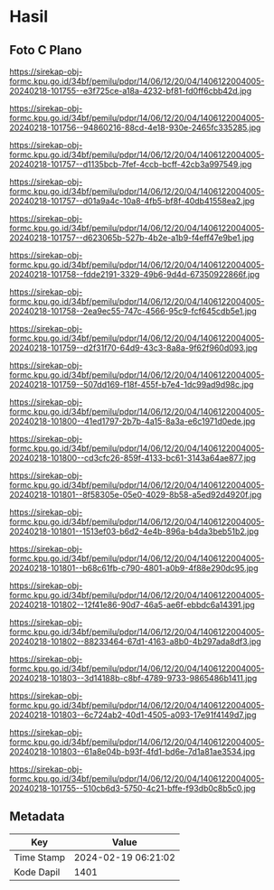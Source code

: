 # Hasil

## Foto C Plano

https://sirekap-obj-formc.kpu.go.id/34bf/pemilu/pdpr/14/06/12/20/04/1406122004005-20240218-101755--e3f725ce-a18a-4232-bf81-fd0ff6cbb42d.jpg

https://sirekap-obj-formc.kpu.go.id/34bf/pemilu/pdpr/14/06/12/20/04/1406122004005-20240218-101756--94860216-88cd-4e18-930e-2465fc335285.jpg

https://sirekap-obj-formc.kpu.go.id/34bf/pemilu/pdpr/14/06/12/20/04/1406122004005-20240218-101757--d1135bcb-7fef-4ccb-bcff-42cb3a997549.jpg

https://sirekap-obj-formc.kpu.go.id/34bf/pemilu/pdpr/14/06/12/20/04/1406122004005-20240218-101757--d01a9a4c-10a8-4fb5-bf8f-40db41558ea2.jpg

https://sirekap-obj-formc.kpu.go.id/34bf/pemilu/pdpr/14/06/12/20/04/1406122004005-20240218-101757--d623065b-527b-4b2e-a1b9-f4eff47e9be1.jpg

https://sirekap-obj-formc.kpu.go.id/34bf/pemilu/pdpr/14/06/12/20/04/1406122004005-20240218-101758--fdde2191-3329-49b6-9d4d-67350922866f.jpg

https://sirekap-obj-formc.kpu.go.id/34bf/pemilu/pdpr/14/06/12/20/04/1406122004005-20240218-101758--2ea9ec55-747c-4566-95c9-fcf645cdb5e1.jpg

https://sirekap-obj-formc.kpu.go.id/34bf/pemilu/pdpr/14/06/12/20/04/1406122004005-20240218-101759--d2f31f70-64d9-43c3-8a8a-9f62f960d093.jpg

https://sirekap-obj-formc.kpu.go.id/34bf/pemilu/pdpr/14/06/12/20/04/1406122004005-20240218-101759--507dd169-f18f-455f-b7e4-1dc99ad9d98c.jpg

https://sirekap-obj-formc.kpu.go.id/34bf/pemilu/pdpr/14/06/12/20/04/1406122004005-20240218-101800--41ed1797-2b7b-4a15-8a3a-e6c1971d0ede.jpg

https://sirekap-obj-formc.kpu.go.id/34bf/pemilu/pdpr/14/06/12/20/04/1406122004005-20240218-101800--cd3cfc26-859f-4133-bc61-3143a64ae877.jpg

https://sirekap-obj-formc.kpu.go.id/34bf/pemilu/pdpr/14/06/12/20/04/1406122004005-20240218-101801--8f58305e-05e0-4029-8b58-a5ed92d4920f.jpg

https://sirekap-obj-formc.kpu.go.id/34bf/pemilu/pdpr/14/06/12/20/04/1406122004005-20240218-101801--1513ef03-b6d2-4e4b-896a-b4da3beb51b2.jpg

https://sirekap-obj-formc.kpu.go.id/34bf/pemilu/pdpr/14/06/12/20/04/1406122004005-20240218-101801--b68c61fb-c790-4801-a0b9-4f88e290dc95.jpg

https://sirekap-obj-formc.kpu.go.id/34bf/pemilu/pdpr/14/06/12/20/04/1406122004005-20240218-101802--12f41e86-90d7-46a5-ae6f-ebbdc6a14391.jpg

https://sirekap-obj-formc.kpu.go.id/34bf/pemilu/pdpr/14/06/12/20/04/1406122004005-20240218-101802--88233464-67d1-4163-a8b0-4b297ada8df3.jpg

https://sirekap-obj-formc.kpu.go.id/34bf/pemilu/pdpr/14/06/12/20/04/1406122004005-20240218-101803--3d14188b-c8bf-4789-9733-9865486b1411.jpg

https://sirekap-obj-formc.kpu.go.id/34bf/pemilu/pdpr/14/06/12/20/04/1406122004005-20240218-101803--6c724ab2-40d1-4505-a093-17e91f4149d7.jpg

https://sirekap-obj-formc.kpu.go.id/34bf/pemilu/pdpr/14/06/12/20/04/1406122004005-20240218-101803--61a8e04b-b93f-4fd1-bd6e-7d1a81ae3534.jpg

https://sirekap-obj-formc.kpu.go.id/34bf/pemilu/pdpr/14/06/12/20/04/1406122004005-20240218-101755--510cb6d3-5750-4c21-bffe-f93db0c8b5c0.jpg


## Metadata

| Key        | Value               |
| ---------- | ------------------- |
| Time Stamp | 2024-02-19 06:21:02 |
| Kode Dapil | 1401                |



